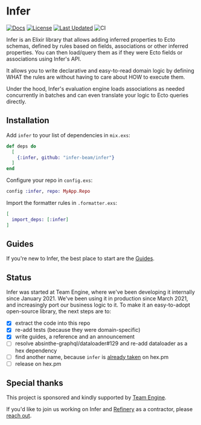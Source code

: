 # Infer

[![Docs](https://img.shields.io/badge/hex-docs-lightgreen.svg)](https://infer-beam.github.io/infer/)
[![License](https://img.shields.io/github/license/infer-beam/infer.svg)](https://github.com/infer-beam/infer/blob/main/LICENSE)
[![Last Updated](https://img.shields.io/github/last-commit/infer-beam/infer/main)](https://github.com/infer-beam/infer/tree/main)
![CI](https://github.com/infer-beam/infer/actions/workflows/ci.yml/badge.svg)

Infer is an Elixir library that allows adding inferred properties to Ecto schemas,
defined by rules based on fields, associations or other inferred properties.
You can then load/query them as if they were Ecto fields or associations using Infer's API.

It allows you to write declarative and easy-to-read domain logic by defining WHAT the
rules are without having to care about HOW to execute them.

Under the hood, Infer's evaluation engine loads associations as needed concurrently in batches and
can even translate your logic to Ecto queries directly.

## Installation

Add `infer` to your list of dependencies in `mix.exs`:

```elixir
def deps do
  [
    {:infer, github: "infer-beam/infer"}
  ]
end
```

Configure your repo in `config.exs`:

```elixir
config :infer, repo: MyApp.Repo
```

Import the formatter rules in `.formatter.exs`:

```elixir
[
  import_deps: [:infer]
]
```

## Guides

If you're new to Infer, the best place to start are the [Guides](https://infer-beam.github.io/infer/).

## Status

Infer was started at Team Engine, where we've been developing it internally since January 2021.
We've been using it in production since March 2021, and increasingly port our business logic to it.
To make it an easy-to-adopt open-source library, the next steps are to:

- [x] extract the code into this repo
- [x] re-add tests (because they were domain-specific)
- [x] write guides, a reference and an announcement
- [ ] resolve absinthe-graphql/dataloader#129 and re-add dataloader as a hex dependency
- [ ] find another name, because `infer` is [already taken](https://hex.pm/packages/infer) on hex.pm
- [ ] release on hex.pm

## Special thanks

This project is sponsored and kindly supported by [Team Engine](https://www.teamengine.co.uk/).

If you'd like to join us working on Infer and [Refinery](https://github.com/infer-beam/refinery) as a contractor, please [reach out](https://tinyurl.com/engine-infer-dev2).
